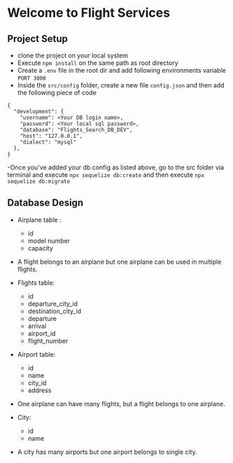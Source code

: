 # Welcome to Flight Services

## Project Setup
- clone the project on your local system
- Execute `npm install` on the same path as root directory
- Create a `.env` file in the root dir and add following environments variable 
  `PORT 3000`
- Inside the `src/config` folder, create a new file `config.json` and then add the following piece of code

```
{
  "development": {
    "username": <Your DB login name>,
    "password": <Your local sql password>,
    "database": "Flights_Search_DB_DEV",
    "host": "127.0.0.1",
    "dialect": "mysql"
  },
}  

```
-Once you've added your db config as listed above, go to the src folder via terminal and execute 
`npx sequelize db:create` 
and then execute `npx sequelize db:migrate`

## Database Design
- Airplane table :
  - id
  - model number
  - capacity
- A flight belongs to an airplane but one airplane can be used in multiple flights.

- Flights table:
  - id
  - departure_city_id
  - destination_city_id
  - departure
  - arrival
  - airport_id
  - flight_number

- Airport table:
  - id
  - name
  - city_id
  - address
- One airplane can have many flights, but a flight belongs to one airplane.  

- City:
  - id
  - name
- A city has many airports but one airport belongs to single city.  

